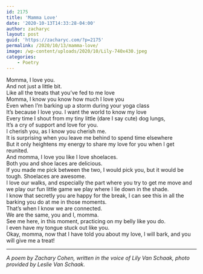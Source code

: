 ```yaml
---
id: 2175
title: 'Mamma Love'
date: '2020-10-13T14:33:28-04:00'
author: zacharyc
layout: post
guid: 'https://zacharyc.com/?p=2175'
permalink: /2020/10/13/mamma-love/
image: /wp-content/uploads/2020/10/Lily-740x430.jpeg
categories:
    - Poetry
---
```


Momma, I love you.  
And not just a little bit.  
Like all the treats that you’ve fed to me love  
Momma, I know you know how much I love you  
Even when I’m barking up a storm during your yoga class  
It’s because I love you. I want the world to know my love  
Every time I shout from my tiny little (dare I say cute) dog lungs,  
It’s a cry of support and love for you.  
I cherish you, as I know you cherish me.  
It is surprising when you leave me behind to spend time elsewhere  
But it only heightens my energy to share my love for you when I get reunited.  
And momma, I love you like I love shoelaces.  
Both you and shoe laces are delicious.  
If you made me pick between the two, I would pick you, but it would be tough. Shoelaces are awesome.  
I love our walks, and especially the part where you try to get me move and we play our fun little game we play where I lie down in the shade.  
I know that secretly you are happy for the break, I can see this in all the barking you do at me in those moments.  
That’s when I know we are connected.  
We are the same, you and I, momma.  
See me here, in this moment, practicing on my belly like you do.  
I even have my tongue stuck out like you.  
Okay, momma, now that I have told you about my love, I will bark, and you will give me a treat!

- - - - - -

*A poem by Zachary Cohen, written in the voice of Lily Van Schaak, photo provided by Leslie Van Schaak.*